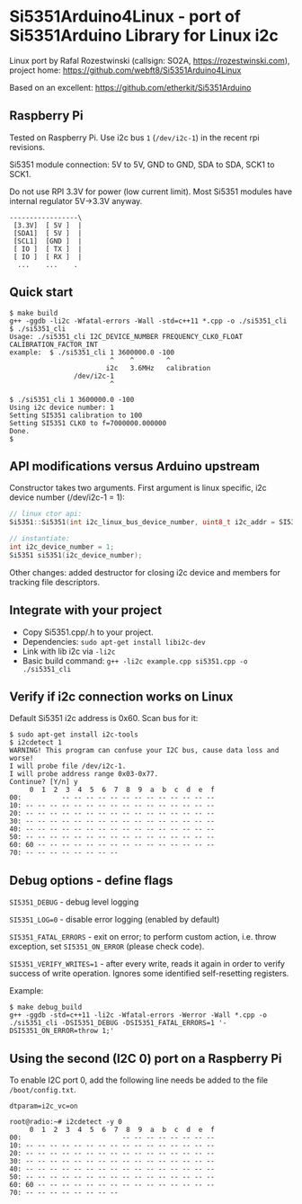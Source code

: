 # Si5351Arduino4Linux - port of Si5351Arduino Library for Linux i2c

Linux port by Rafal Rozestwinski (callsign: SO2A, https://rozestwinski.com),
project home: https://github.com/webft8/Si5351Arduino4Linux

Based on an excellent: https://github.com/etherkit/Si5351Arduino

## Raspberry Pi

Tested on Raspberry Pi. Use i2c bus `1` (`/dev/i2c-1`) in the recent rpi revisions.

Si5351 module connection: 5V to 5V, GND to GND, SDA to SDA, SCK1 to SCK1.

Do not use RPI 3.3V for power (low current limit). Most Si5351 modules have
internal regulator 5V->3.3V anyway.

```
-----------------\
 [3.3V]  [ 5V ]  |
 [SDA1]  [ 5V ]  |
 [SCL1]  [GND ]  |
 [ IO ]  [ TX ]  |
 [ IO ]  [ RX ]  |
  ...    ...    .
```

## Quick start

```console
$ make build
g++ -ggdb -li2c -Wfatal-errors -Wall -std=c++11 *.cpp -o ./si5351_cli
$ ./si5351_cli
Usage: ./si5351_cli I2C_DEVICE_NUMBER FREQUENCY_CLK0_FLOAT CALIBRATION_FACTOR_INT
example:  $ ./si5351_cli 1 3600000.0 -100
                         ^    ^        ^
                        i2c   3.6MHz   calibration
                /dev/i2c-1
                         ^

$ ./si5351_cli 1 3600000.0 -100
Using i2c device number: 1
Setting SI5351 calibration to 100
Setting SI5351 CLK0 to f=7000000.000000
Done.
$
```

## API modifications versus Arduino upstream

Constructor takes two arguments. First argument is linux specific, i2c device number (/dev/i2c-1 = 1):

```c
// linux ctor api:
Si5351::Si5351(int i2c_linux_bus_device_number, uint8_t i2c_addr = SI5351_BUS_BASE_ADDR)

// instantiate:
int i2c_device_number = 1;
Si5351 si5351(i2c_device_number);
```

Other changes: added destructor for closing i2c device and members for tracking file descriptors.

## Integrate with your project

* Copy Si5351.cpp/.h to your project.
* Dependencies: `sudo apt-get install libi2c-dev`
* Link with lib i2c via `-li2c`
* Basic build command: `g++ -li2c example.cpp si5351.cpp -o ./si5351_cli`


## Verify if i2c connection works on Linux

Default Si5351 i2c address is 0x60. Scan bus for it:

```console
$ sudo apt-get install i2c-tools
$ i2cdetect 1
WARNING! This program can confuse your I2C bus, cause data loss and worse!
I will probe file /dev/i2c-1.
I will probe address range 0x03-0x77.
Continue? [Y/n] y
     0  1  2  3  4  5  6  7  8  9  a  b  c  d  e  f
00:          -- -- -- -- -- -- -- -- -- -- -- -- --
10: -- -- -- -- -- -- -- -- -- -- -- -- -- -- -- --
20: -- -- -- -- -- -- -- -- -- -- -- -- -- -- -- --
30: -- -- -- -- -- -- -- -- -- -- -- -- -- -- -- --
40: -- -- -- -- -- -- -- -- -- -- -- -- -- -- -- --
50: -- -- -- -- -- -- -- -- -- -- -- -- -- -- -- --
60: 60 -- -- -- -- -- -- -- -- -- -- -- -- -- -- --
70: -- -- -- -- -- -- -- --
```

## Debug options - define flags

`SI5351_DEBUG` - debug level logging

`SI5351_LOG=0` - disable error logging (enabled by default)

`SI5351_FATAL_ERRORS` - exit on error; to perform custom action, i.e. throw exception, set `SI5351_ON_ERROR` (please check code).

`SI5351_VERIFY_WRITES=1` - after every write, reads it again in order to verify success of write operation. Ignores some identified self-resetting registers.

Example:

```console
$ make debug_build
g++ -ggdb -std=c++11 -li2c -Wfatal-errors -Werror -Wall *.cpp -o ./si5351_cli -DSI5351_DEBUG -DSI5351_FATAL_ERRORS=1 '-DSI5351_ON_ERROR=throw 1;'
```

## Using the second (I2C 0) port on a Raspberry Pi

To enable I2C port 0, add the following line needs be added to the file `/boot/config.txt`.

```
dtparam=i2c_vc=on
```

```
root@radio:~# i2cdetect -y 0
     0  1  2  3  4  5  6  7  8  9  a  b  c  d  e  f
00:                         -- -- -- -- -- -- -- --
10: -- -- -- -- -- -- -- -- -- -- -- -- -- -- -- --
20: -- -- -- -- -- -- -- -- -- -- -- -- -- -- -- --
30: -- -- -- -- -- -- -- -- -- -- -- -- -- -- -- --
40: -- -- -- -- -- -- -- -- -- -- -- -- -- -- -- --
50: -- -- -- -- -- -- -- -- -- -- -- -- -- -- -- --
60: 60 -- -- -- -- -- -- -- -- -- -- -- -- -- -- --
70: -- -- -- -- -- -- -- --
```
